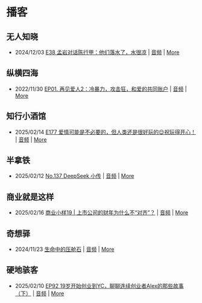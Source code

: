 # 播客

## 无人知晓
- 2024/12/03 [E38 孟岩对话陈行甲：他们落水了，水很凉](https://www.xiaoyuzhoufm.com/episode/674993fcc3b2a2f334681d1c) | [音频](https://dts-api.xiaoyuzhoufm.com/track/611719d3cb0b82e1df0ad29e/674993fcc3b2a2f334681d1c/media.xyzcdn.net/ltQLGAGNRRRTiQZqd_ZmhAAewLcp.m4a) | [More](channels/%E6%97%A0%E4%BA%BA%E7%9F%A5%E6%99%93.md)

## 纵横四海
- 2022/11/30 [EP01. 再见爱人2：冷暴力，攻击狂，和爱的共同账户](https://www.ximalaya.com/sound/592716797) | [音频](https://aod.cos.tx.xmcdn.com/storages/26c6-audiofreehighqps/E9/4E/GKwRIUEHXOodAq7-QQHYdhCw-aacv2-48K.m4a) | [More](channels/%E7%BA%B5%E6%A8%AA%E5%9B%9B%E6%B5%B7.md)

## 知行小酒馆
- 2025/02/14 [E177 爱情可能是不必要的，但人类还是很好玩的😌祝玩得开心！](https://www.xiaoyuzhoufm.com/episode/67aef1ef606e5c59406d5228) | [音频](https://dts-api.xiaoyuzhoufm.com/track/6013f9f58e2f7ee375cf4216/67aef1ef606e5c59406d5228/media.xyzcdn.net/6013f9f58e2f7ee375cf4216/loHHibOybXxssddbaVJ5UpHI_bQf.m4a) | [More](channels/%E7%9F%A5%E8%A1%8C%E5%B0%8F%E9%85%92%E9%A6%86.md)

## 半拿铁
- 2025/02/12 [No.137 DeepSeek 小传](https://www.ximalaya.com/sound/804890055) | [音频](https://tk.wavpub.com/WPDL_PXtcYwEraxhAWXVAFmyNDkKEQfVEmuFBeJsMyHJJFcnxgKraZkHqvmpBkY-24.m4a) | [More](channels/%E5%8D%8A%E6%8B%BF%E9%93%81.md)

## 商业就是这样
- 2025/02/16 [商业小样19 | 上市公司的财年为什么不“对齐”？](https://www.ximalaya.com/sound/806034367) | [音频](https://aod.cos.tx.xmcdn.com/storages/8697-audiofreehighqps/9F/2A/GKwRIDoLh79pAD6VcgNoFKYf.m4a) | [More](channels/%E5%95%86%E4%B8%9A%E5%B0%B1%E6%98%AF%E8%BF%99%E6%A0%B7.md)

## 奇想驿
- 2024/11/23 [生命中的压舱石](https://www.xiaoyuzhoufm.com/episode/67403d1d11045e78e5105c6f) | [音频](https://dts-api.xiaoyuzhoufm.com/track/6034daea97755b8fc9c66480/67403d1d11045e78e5105c6f/media.xyzcdn.net/lmERsWF4hFJGK9PjHGzOwQnbz-Ge.m4a) | [More](channels/%E5%A5%87%E6%83%B3%E9%A9%BF.md)

## 硬地骇客
- 2025/02/10 [EP92 19岁开始创业到YC，聊聊连续创业者Alex的那些故事（下）](https://www.xiaoyuzhoufm.com/episode/679f3d3f247d51713c46476d) | [音频](https://dts-api.xiaoyuzhoufm.com/track/640ee2438be5d40013fe4a87/679f3d3f247d51713c46476d/media.xyzcdn.net/640ee2438be5d40013fe4a87/lqSTyj5tJLsfj6WLqjgEmvdIxHq4.m4a) | [More](channels/%E7%A1%AC%E5%9C%B0%E9%AA%87%E5%AE%A2.md)

